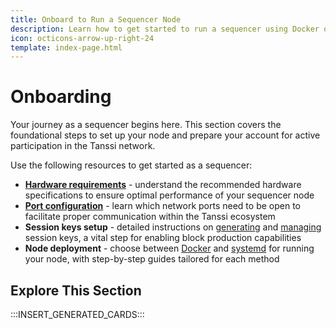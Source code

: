 ```yaml
---
title: Onboard to Run a Sequencer Node
description: Learn how to get started to run a sequencer using Docker or Systemd to participate in the protocol, provide block production services, and earn rewards.
icon: octicons-arrow-up-right-24
template: index-page.html
---
```


# Onboarding

Your journey as a sequencer begins here. This section covers the foundational steps to set up your node and prepare your account for active participation in the Tanssi network.

Use the following resources to get started as a sequencer:

- [**Hardware requirements**](/node-operators/sequencers/onboarding/run-a-sequencer/#hardware-requirements) - understand the recommended hardware specifications to ensure optimal performance of your sequencer node
- [**Port configuration**](/node-operators/sequencers/onboarding/run-a-sequencer/#required-network-ports) - learn which network ports need to be open to facilitate proper communication within the Tanssi ecosystem
- **Session keys setup** - detailed instructions on [generating](/node-operators/sequencers/onboarding/account-setup/#map-account) and [managing](/node-operators/sequencers/onboarding/account-setup/#map-session-keys) session keys, a vital step for enabling block production capabilities
- **Node deployment** - choose between [Docker](/node-operators/sequencers/onboarding/run-a-sequencer/sequencers-docker/) and [systemd](/node-operators/sequencers/onboarding/run-a-sequencer/sequencers-systemd/) for running your node, with step-by-step guides tailored for each method

## Explore This Section

:::INSERT_GENERATED_CARDS:::
